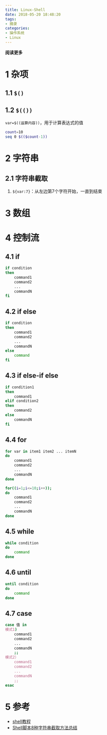 ```yaml
---
title: Linux-Shell
date: 2018-05-20 18:48:20
tags: 
- 摘录
categories: 
- 操作系统
- Linux
---
```


__阅读更多__

<!--more-->

# 1 杂项

## 1.1 `$()`

## 1.2 `$(())`

`var=$((运算内容))`，用于计算表达式的值

```sh
count=10
seq 0 $(($count-1))
```

# 2 字符串

## 2.1 字符串截取

1. `${var:7}`：从左边第7个字符开始，一直到结束

# 3 数组

# 4 控制流

## 4.1 if

```sh
if condition
then
    command1 
    command2
    ...
    commandN 
fi
```

## 4.2 if else

```sh
if condition
then
    command1 
    command2
    ...
    commandN
else
    command
fi
```

## 4.3 if else-if else

```sh
if condition1
then
    command1
elif condition2 
then 
    command2
else
    commandN
fi
```

## 4.4 for

```sh
for var in item1 item2 ... itemN
do
    command1
    command2
    ...
    commandN
done
```

```sh
for((i=1;i<=10;i++));
do
    command1
    command2
    ...
    commandN
done
```

## 4.5 while

```sh
while condition
do
    command
done
```

## 4.6 until

```sh
until condition
do
    command
done
```

## 4.7 case

```sh
case 值 in
模式1)
    command1
    command2
    ...
    commandN
    ;;
模式2）
    command1
    command2
    ...
    commandN
    ;;
esac
```

# 5 参考

* [shell教程](http://www.runoob.com/linux/linux-shell.html)
* [Shell脚本8种字符串截取方法总结](https://www.jb51.net/article/56563.htm)
